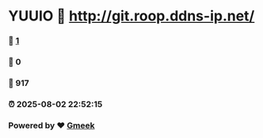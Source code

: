 # YUUIO :link: http://git.roop.ddns-ip.net/ 
### :page_facing_up: [1](https://YUUIO899.github.io/YUUIO.githb.io/tag.html) 
### :speech_balloon: 0 
### :hibiscus: 917 
### :alarm_clock: 2025-08-02 22:52:15 
### Powered by :heart: [Gmeek](https://github.com/Meekdai/Gmeek)
